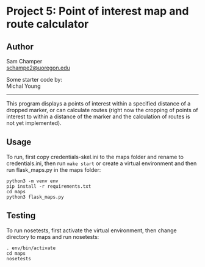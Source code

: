 # Project 5: Point of interest map and route calculator

## Author
Sam Champer  
schampe2@uoregon.edu  

Some starter code by:  
Michal Young

********

This program displays a points of interest within a specified distance of a dropped marker, or can calculate routes (right now the cropping of points of interest to within a distance of the marker and the calculation of routes is not yet implemented).

## Usage  

To run, first copy credentials-skel.ini to the maps folder and rename to credentials.ini, then run ```make start``` or create a virtual environment and then run flask_maps.py in the maps folder:
```
python3 -m venv env
pip install -r requirements.txt
cd maps
python3 flask_maps.py
```

## Testing

To run nosetests, first activate the virtual environment, then change directory to maps and run nosetests:

```
. env/bin/activate
cd maps
nosetests
```
